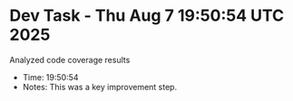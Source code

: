 # Dev Task - Thu Aug  7 19:50:54 UTC 2025
Analyzed code coverage results
- Time: 19:50:54
- Notes: This was a key improvement step.

